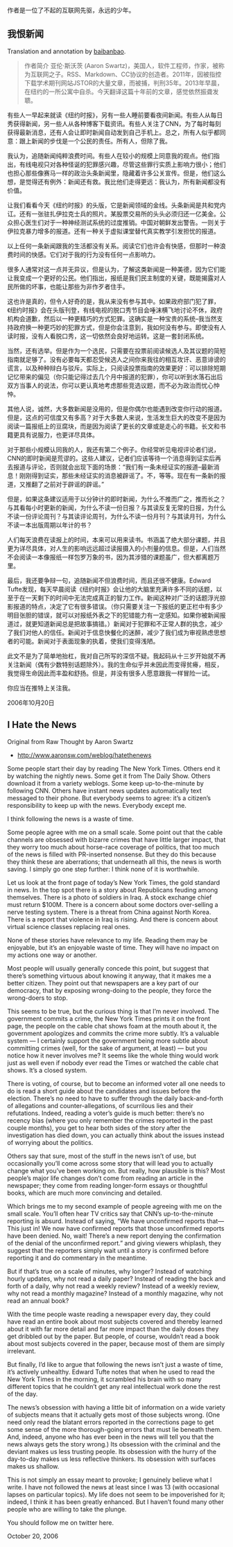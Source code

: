 作者是一位了不起的互联网先驱，永远的少年。

## 我恨新闻
Translation and annotation by [baibanbao](http://www.baibanbao.net/2016/i-hate-the-news-cn-translation.html).
> 作者简介
> 亚伦·斯沃茨 (Aaron Swartz)，美国人，软件工程师，作家，被称为互联网之子。RSS、Markdown、CC协议的创造者。2011年，因被指控下载学术期刊网站JSTOR的大量文章，而被捕，判刑35年。2013年早晨，在纽约的一所公寓中自杀。今天翻译这篇十年前的文章，感觉依然振聋发聩。

有些人一早起来就读《纽约时报》，另有一些人睡前要看夜间新闻。有些人从每日秀获得新闻，另一些人从各种博客下载资讯。有些人关注了CNN，为了每时每刻获得最新消息，还有人会让即时新闻自动发到自己手机上。总之，所有人似乎都同意：跟上新闻的步伐是一个公民的责任。所有人，但除了我。

我认为，追随新闻纯粹浪费时间。有些人在较小的规模上同意我的观点。他们指出，有线电视只对各种怪诞的犯罪感兴趣，尽管这些罪行实质上影响力很小；他们也担心那些像赛马一样的政治头条新闻里，隐藏着许多公关宣传。但是，他们这么想，是觉得还有例外：新闻还有救。我比他们走得更远：我认为，所有新闻都没有价值。

让我们看看今天《纽约时报》的头版，它是新闻领域的金线。头条新闻是共和党内讧。还有一张驻扎伊拉克士兵的照片。某股票交易所的头头必须归还一亿美金。公众担心医生们对于一种神经测试系统的过度推销。中国对朝鲜发出警告。一则关于伊拉克暴力增多的报道。还有一种关于虚拟课堂替代真实教学引发担忧的报道。

以上任何一条新闻跟我的生活都没有关系。阅读它们也许会有快感，但那时一种浪费时间的快感。它们对于我的行为没有任何一点影响力。

很多人通常对这一点并无异议，但是认为，了解这类新闻是一种美德，因为它们能让我变成一个更好的公民。他们指出，报纸是我们民主制度的关键，既能揭露对人民所做的坏事，也能让那些为非作歹者住手。

这也许是真的，但令人好奇的是，我从来没有参与其中。如果政府部门犯了罪，《纽约时报》会在头版刊登，有线电视的脱口秀节目会唾沫横飞地讨论不休，政府机构会道歉，然后以一种更精巧的方式犯罪。这确实是一种宝贵的系统–我当然支持政府换一种更巧妙的犯罪方式，但是你会注意到，我如何没有参与。即使没有人读时报，没有人看脱口秀，这一切依然会良好地运转。这是一套封闭系统。

当然，还有选举。但是作为一个选民，只需要在投票前阅读候选人及其议题的简短指南就足够了。没有必要每天都忍受候选人之间你来我往的相互攻讦、恶意诽谤的谎言，以及种种辩白与驳斥。实际上，只阅读投票指南的效果更好：可以排除短期记忆带来的偏见（你只能记得过去几个月中报道的犯罪），你可以听到水落石出后双方当事人的说法，你可以更认真地考虑那些竞选议题，而不必为政治而忧心忡忡。

其他人说，诚然，大多数新闻是没用的，但是你偶尔也能遇到改变你行动的报道。但是，这点的可信度又有多高？对于大多数人来说，生活发生巨大的改变不是因为阅读一篇报纸上的豆腐块，而是因为阅读了更长的文章或是走心的书籍。长文和书籍更具有说服力，也更详尽具体。

对于那些小规模认同我的人，我还有第二个例子。你经常听见电视评论者们说，CNN的即时新闻是荒谬的。这些人建议，记者们应该等待一个消息得到证实后再去报道与评论，否则就会出现下面的场景：“我们有一条未经证实的报道–最新消息！刚刚得到证实，那些未经证实的消息被辟谣了。不，等等。现在有一条新的报道，又推翻了之前对于辟谣的辟谣。”

但是，如果这条建议适用于以分钟计的即时新闻，为什么不推而广之，推而长之？与其看每小时更新的新闻，为什么不读一份日报？与其读反复无常的日报，为什么不读一份评论周刊？与其读评论周刊，为什么不读一份月刊？与其读月刊，为什么不读一本出版周期以年计的书？

人们每天浪费在读报上的时间，本来可以用来读书。书涵盖了绝大部分课题，并且更为详尽具体，对人生的影响远远超过读报摄入的小剂量的信息。但是，人们当然不会阅读一本像报纸一样包罗万象的书，因为其涉猎的课题虽广，但大都离题万里。

最后，我还要争辩一句，追随新闻不但浪费时间，而且还很不健康。Edward Tufte发现，每天早晨阅读《纽约时报》会让他的大脑里充满许多不同的话题，以至于在一天剩下的时间中无法完成真正的智力工作。新闻这种对广泛的话题浮光掠影报道的特点，决定了它有很多错误。（你只需要关注一下报纸的更正栏中有多少明目张胆的错误，就可以对报纸外表之下的犯错能力有一定感知。如果你被新闻报道过，就更知道新闻总是把故事搞错。）新闻对于犯罪和不正常人群的执念，减少了我们对他人的信任。新闻对于信息快餐化的迷醉，减少了我们成为审视熟虑思想者的可能。新闻对于表面现象的执着，使我们变得浅陋。

此文不是为了简单地抬杠，我对自己所写的深信不疑。我起码从十三岁开始就不再关注新闻（偶有少数特别话题除外）。我的生命似乎并未因此而变得贫瘠，相反，我觉得生命因此而丰盈和舒扬。但是，并没有很多人愿意跟我一样冒险一试。

你应当在推特上关注我。

2006年10月20日

## I Hate the News
Original from Raw Thought by Aaron Swartz
- http://www.aaronsw.com/weblog/hatethenews

Some people start their day by reading The New York Times. Others end it by watching the nightly news. Some get it from The Daily Show. Others download it from a variety weblogs. Some keep up-to-the-minute by following CNN. Others have instant news updates automatically text messaged to their phone. But everybody seems to agree: it’s a citizen’s responsibility to keep up with the news. Everybody except me.

I think following the news is a waste of time.

Some people agree with me on a small scale. Some point out that the cable channels are obsessed with bizarre crimes that have little larger impact, that they worry too much about horse-race coverage of politics, that too much of the news is filled with PR-inserted nonsense. But they do this because they think these are aberrations; that underneath all this, the news is worth saving. I simply go one step further: I think none of it is worthwhile.

Let us look at the front page of today’s New York Times, the gold standard in news. In the top spot there is a story about Republicans feuding among themselves. There is a photo of soldiers in Iraq. A stock exchange chief must return $100M. There is a concern about some doctors over-selling a nerve testing system. There is a threat from China against North Korea. There is a report that violence in Iraq is rising. And there is concern about virtual science classes replacing real ones.

None of these stories have relevance to my life. Reading them may be enjoyable, but it’s an enjoyable waste of time. They will have no impact on my actions one way or another.

Most people will usually generally concede this point, but suggest that there’s something virtuous about knowing it anyway, that it makes me a better citizen. They point out that newspapers are a key part of our democracy, that by exposing wrong-doing to the people, they force the wrong-doers to stop.

This seems to be true, but the curious thing is that I’m never involved. The government commits a crime, the New York Times prints it on the front page, the people on the cable chat shows foam at the mouth about it, the government apologizes and commits the crime more subtly. It’s a valuable system — I certainly support the government being more subtle about committing crimes (well, for the sake of argument, at least) — but you notice how it never involves me? It seems like the whole thing would work just as well even if nobody ever read the Times or watched the cable chat shows. It’s a closed system.

There is voting, of course, but to become an informed voter all one needs to do is read a short guide about the candidates and issues before the election. There’s no need to have to suffer through the daily back-and-forth of allegations and counter-allegations, of scurrilous lies and their refutations. Indeed, reading a voter’s guide is much better: there’s no recency bias (where you only remember the crimes reported in the past couple months), you get to hear both sides of the story after the investigation has died down, you can actually think about the issues instead of worrying about the politics.

Others say that sure, most of the stuff in the news isn’t of use, but occasionally you’ll come across some story that will lead you to actually change what you’ve been working on. But really, how plausible is this? Most people’s major life changes don’t come from reading an article in the newspaper; they come from reading longer-form essays or thoughtful books, which are much more convincing and detailed.

Which brings me to my second example of people agreeing with me on the small scale. You’ll often hear TV critics say that CNN’s up-to-the-minute reporting is absurd. Instead of saying, “We have unconfirmed reports that—This just in! We now have confirmed reports that those unconfirmed reports have been denied. No, wait! There’s a new report denying the confirmation of the denial of the unconfirmed report.” and giving viewers whiplash, they suggest that the reporters simply wait until a story is confirmed before reporting it and do commentary in the meantime.

But if that’s true on a scale of minutes, why longer? Instead of watching hourly updates, why not read a daily paper? Instead of reading the back and forth of a daily, why not read a weekly review? Instead of a weekly review, why not read a monthly magazine? Instead of a monthly magazine, why not read an annual book?

With the time people waste reading a newspaper every day, they could have read an entire book about most subjects covered and thereby learned about it with far more detail and far more impact than the daily doses they get dribbled out by the paper. But people, of course, wouldn’t read a book about most subjects covered in the paper, because most of them are simply irrelevant.

But finally, I’d like to argue that following the news isn’t just a waste of time, it’s actively unhealthy. Edward Tufte notes that when he used to read the New York Times in the morning, it scrambled his brain with so many different topics that he couldn’t get any real intellectual work done the rest of the day.

The news’s obsession with having a little bit of information on a wide variety of subjects means that it actually gets most of those subjects wrong. (One need only read the blatant errors reported in the corrections page to get some sense of the more thorough-going errors that must lie beneath them. And, indeed, anyone who has ever been in the news will tell you that the news always gets the story wrong.) Its obsession with the criminal and the deviant makes us less trusting people. Its obsession with the hurry of the day-to-day makes us less reflective thinkers. Its obsession with surfaces makes us shallow.

This is not simply an essay meant to provoke; I genuinely believe what I write. I have not followed the news at least since I was 13 (with occasional lapses on particular topics). My life does not seem to be impoverished for it; indeed, I think it has been greatly enhanced. But I haven’t found many other people who are willing to take the plunge.

You should follow me on twitter here.

October 20, 2006


